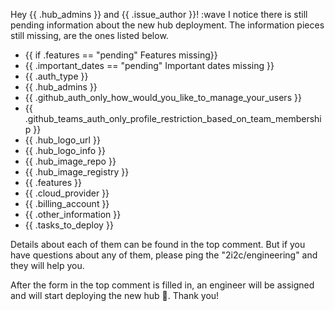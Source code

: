 Hey {{ .hub_admins }} and {{ .issue_author }}! :wave
I notice there is still pending information about the new hub deployment.
The information pieces still missing, are the ones listed below.
- {{ if .features == "pending" Features missing}}
- {{ .important_dates == "pending" Important dates missing }}
- {{ .auth_type }}
- {{ .hub_admins }}
- {{ .github_auth_only_how_would_you_like_to_manage_your_users }}
- {{ .github_teams_auth_only_profile_restriction_based_on_team_membership }}
- {{ .hub_logo_url }}
- {{ .hub_logo_info }}
- {{ .hub_image_repo }}
- {{ .hub_image_registry }}
- {{ .features }}
- {{ .cloud_provider }}
- {{ .billing_account }}
- {{ .other_information }}
- {{ .tasks_to_deploy }}

Details about each of them can be found in the top comment. But if you have questions about any of them, please ping the "2i2c/engineering" and they will help you.

After the form in the top comment is filled in, an engineer will be assigned and will start deploying the new hub 🚀.
Thank you!
